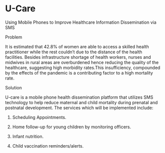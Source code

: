 # U-Care
Using Mobile Phones to Improve Healthcare Information Dissemination via SMS

Problem

It is estimated that 42.8% of women are able to access a skilled health practitioner while the rest couldn’t due to the distance of the health facilities. Besides infrastructure shortage of health workers, nurses and midwives in rural areas are overburdened hence reducing the quality of the healthcare, suggesting high morbidity rates.This insufficiency, compounded by the effects of the pandemic is a contributing factor to a high mortality rate.

Solution

U-care is a mobile phone health dissemination platform that utilizes SMS technology to help reduce maternal and child mortality during prenatal and postnatal development. 
The services which will be implemented include:

1. Scheduling Appointments.

2. Home follow-up for young children by monitoring officers.

3. Infant nutrition.

4. Child vaccination reminders/alerts.



